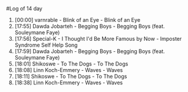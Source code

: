 #Log of 14 day

1. [00:00] varnrable - Blink of an Eye - Blink of an Eye
1. [17:55] Dawda Jobarteh - Begging Boys - Begging Boys (feat. Souleymane Faye)
1. [17:56] Special-K - I Thought I'd Be More Famous by Now - Imposter Syndrome Self Help Song
1. [17:59] Dawda Jobarteh - Begging Boys - Begging Boys (feat. Souleymane Faye)
1. [18:01] Shikoswe - To The Dogs - To The Dogs
1. [18:08] Linn Koch-Emmery - Waves - Waves
1. [18:11] Shikoswe - To The Dogs - To The Dogs
1. [18:38] Linn Koch-Emmery - Waves - Waves
